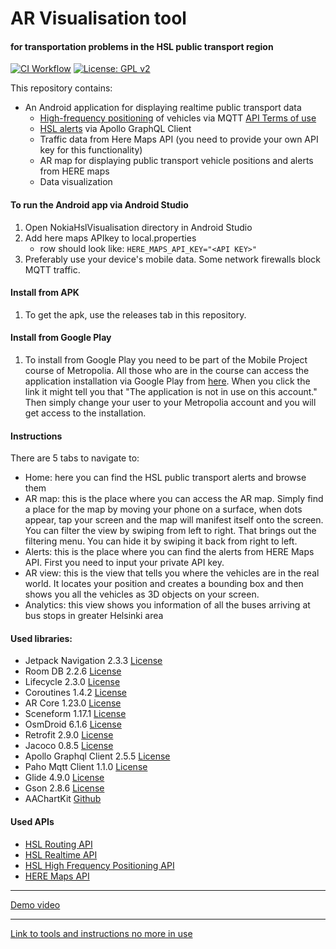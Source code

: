 # AR Visualisation tool
#### for transportation problems in the HSL public transport region
 
[![CI Workflow](https://github.com/xpyx/nokia-hsl/actions/workflows/android-workflow.yaml/badge.svg)](https://github.com/xpyx/nokia-hsl/actions/workflows/android-workflow.yaml)
[![License: GPL v2](https://img.shields.io/badge/License-GPL%20v2-blue.svg)](https://www.gnu.org/licenses/old-licenses/gpl-2.0.en.html)

This repository contains:

- An Android application for displaying realtime public transport data 
    - [High-frequency positioning](https://digitransit.fi/en/developers/apis/4-realtime-api/vehicle-positions/) of vehicles via MQTT [API Terms of use](https://digitransit.fi/en/developers/apis/6-terms-of-use)
    - [HSL alerts](https://digitransit.fi/en/developers/apis/1-routing-api/disruption-info/) via Apollo GraphQL Client
    - Traffic data from Here Maps API (you need to provide your own API key for this functionality)
    - AR map for displaying public transport vehicle positions and alerts from HERE maps
    - Data visualization

#### To run the Android app via Android Studio

1. Open NokiaHslVisualisation directory in Android Studio
2. Add here maps APIkey to local.properties
    - row should look like:
    `HERE_MAPS_API_KEY="<API KEY>"`
3. Preferably use your device's mobile data. Some network firewalls block MQTT traffic.

#### Install from APK

1. To get the apk, use the releases tab in this repository.

#### Install from Google Play

1. To install from Google Play you need to be part of the Mobile Project course of Metropolia. All those who are in the course can access the application installation via Google Play from [here](https://play.google.com/apps/internaltest/4699344503639103194). When you click the link it might tell you that "The application is not in use on this account." Then simply change your user to your Metropolia account and you will get access to the installation.

#### Instructions

There are 5 tabs to navigate to:

- Home: here you can find the HSL public transport alerts and browse them
- AR map: this is the place where you can access the AR map. Simply find a place for the map by moving your phone on a surface, when dots appear, tap your screen and the map will manifest itself onto the screen. You can filter the view by swiping from left to right. That brings out the filtering menu. You can hide it by swiping it back from right to left.
- Alerts: this is the place where you can find the alerts from HERE Maps API. First you need to input your private API key.
- AR view: this is the view that tells you where the vehicles are in the real world. It locates your position and creates a bounding box and then shows you all the vehicles as 3D objects on your screen.
- Analytics: this view shows you information of all the buses arriving at bus stops in greater Helsinki area


#### Used libraries:

- Jetpack Navigation 2.3.3 [License](https://developer.android.com/license)
- Room DB 2.2.6 [License](https://developer.android.com/license)
- Lifecycle 2.3.0 [License](https://developer.android.com/license)
- Coroutines 1.4.2 [License](https://developer.android.com/license)
- AR Core 1.23.0 [License](https://creativecommons.org/licenses/by/4.0/)
- Sceneform 1.17.1 [License](https://github.com/google-ar/sceneform-android-sdk/blob/master/LICENSE)
- OsmDroid 6.1.6 [License](https://github.com/osmdroid/osmdroid/blob/master/LICENSE)
- Retrofit 2.9.0 [License](https://github.com/square/retrofit/blob/master/LICENSE.txt)
- Jacoco 0.8.5 [License](https://www.eclemma.org/jacoco/trunk/doc/license.html)
- Apollo Graphql Client 2.5.5 [License](https://github.com/apollographql/apollo/blob/main/LICENSE)
- Paho Mqtt Client 1.1.0 [License](https://www.eclipse.org/org/documents/epl-v10.php)
- Glide 4.9.0 [License](https://search.maven.org/artifact/com.github.bumptech.glide/glide/4.9.0/aar)
- Gson 2.8.6 [License](https://github.com/google/gson/blob/master/LICENSE)
- AAChartKit [Github](https://github.com/AAChartModel/AAChartKit/blob/master/LICENSE)

#### Used APIs

- [HSL Routing API](https://digitransit.fi/en/developers/apis/1-routing-api/)
- [HSL Realtime API](https://digitransit.fi/en/developers/apis/4-realtime-api/)
- [HSL High Frequency Positioning API](https://digitransit.fi/en/developers/apis/4-realtime-api/vehicle-positions/)
- [HERE Maps API](https://developer.here.com/)

---




[Demo video](https://youtu.be/bQxho0rFLpQ)


---


[Link to tools and instructions no more in use](README_OLD.md)
